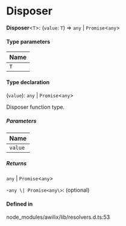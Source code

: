 # Disposer

 **Disposer**<`T`\>: (`value`: `T`) => `any` \| `Promise`<`any`\>

#### Type parameters

| Name |
| :------ |
| `T` | `object` |

#### Type declaration

(`value`): `any` \| `Promise`<`any`\>

Disposer function type.

##### Parameters

| Name |
| :------ |
| `value` | `T` |

##### Returns

`any` \| `Promise`<`any`\>

-`any \| Promise<any\>`: (optional) 

#### Defined in

node_modules/awilix/lib/resolvers.d.ts:53
